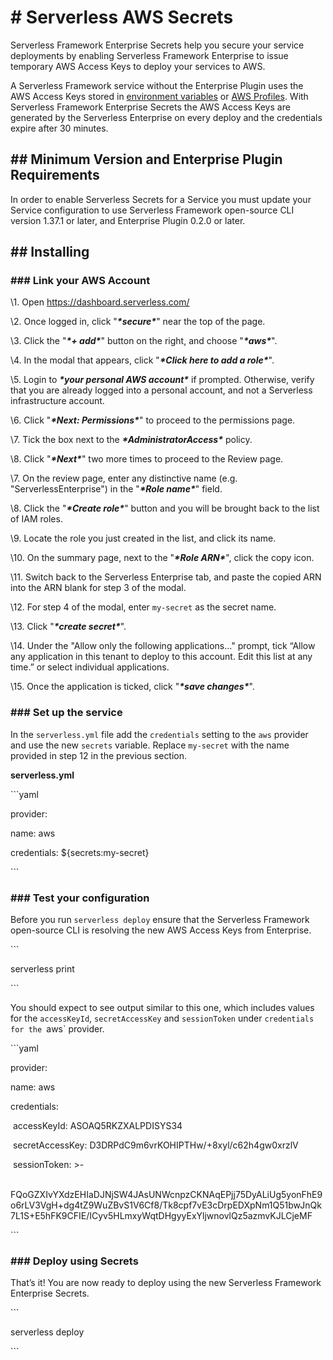 # # Serverless AWS Secrets

Serverless Framework Enterprise Secrets help you secure your service deployments by enabling Serverless Framework Enterprise to issue temporary AWS Access Keys to deploy your services to AWS.

A Serverless Framework service without the Enterprise Plugin uses the AWS Access Keys stored in [environment variables](https://serverless.com/framework/docs/providers/aws/guide/credentials/) or [AWS Profiles](https://serverless.com/framework/docs/providers/aws/guide/credentials/). With Serverless Framework Enterprise Secrets the AWS Access Keys are generated by the Serverless Enterprise on every deploy and the credentials expire after 30 minutes.

## ## Minimum Version and Enterprise Plugin Requirements

In order to enable Serverless Secrets for a Service you must update your Service configuration to use Serverless Framework open-source CLI version 1.37.1 or later, and Enterprise Plugin 0.2.0 or later.

## ## Installing

### ### Link your AWS Account

\1. Open https://dashboard.serverless.com/

\2. Once logged in, click "***\*secure\****" near the top of the page.

\3. Click the "***\*+ add\****" button on the right, and choose "***\*aws\****".

\4. In the modal that appears, click "***\*Click here to add a role\****".

\5. Login to ***\*your personal AWS account\**** if prompted. Otherwise, verify that you are already logged into a personal account, and not a Serverless infrastructure account.

\6. Click "***\*Next: Permissions\****" to proceed to the permissions page.

\7. Tick the box next to the ***\*AdministratorAccess\**** policy.

\8. Click "***\*Next\****" two more times to proceed to the Review page.

\7. On the review page, enter any distinctive name (e.g. "ServerlessEnterprise") in the "***\*Role name\****" field.

\8. Click the "***\*Create role\****" button and you will be brought back to the list of IAM roles.

\9. Locate the role you just created in the list, and click its name.

\10. On the summary page, next to the "***\*Role ARN\****", click the copy icon.

\11. Switch back to the Serverless Enterprise tab, and paste the copied ARN into the ARN blank for step 3 of the modal.

\12. For step 4 of the modal, enter `my-secret` as the secret name.

\13. Click "***\*create secret\****".

\14. Under the "Allow only the following applications..." prompt, tick “Allow any application in this tenant to deploy to this account. Edit this list at any time.” or select individual applications.

\15. Once the application is ticked, click "***\*save changes\****".

### ### Set up the service

In the `serverless.yml` file add the `credentials` setting to the `aws` provider and use the new `secrets` variable.  Replace `my-secret` with the name provided in step 12 in the previous section. 

**serverless.yml**

\```yaml

provider:

  name: aws

  credentials: ${secrets:my-secret}

\```

### ### Test your configuration

Before you run `serverless deploy` ensure that the Serverless Framework open-source CLI is resolving the new AWS Access Keys from Enterprise.

\```

serverless print

\```

You should expect to see output similar to this one, which includes values for the `accessKeyId`, `secretAccessKey` and `sessionToken` under `credentials for the `aws` provider.

\```yaml

provider:

  name: aws

  credentials:

​    accessKeyId: ASOAQ5RKZXALPDISYS34

​    secretAccessKey: D3DRPdC9m6vrKOHIPTHw/+8xyl/c62h4gw0xrzlV

​    sessionToken: >-

​      FQoGZXIvYXdzEHIaDJNjSW4JAsUNWcnpzCKNAqEPjj75DyALiUg5yonFhE9o6rLV3VgH+dg4tZ9WuZBvS1V6Cf8/Tk8cpf7vE3cDrpEDXpNm1Q51bwJnQk7L1S+E5hFK9CFIE/ICyv5HLmxyWqtDHgyyExYljwnovlQz5azmvKJLCjeMF

\```

### ### Deploy using Secrets

That’s it! You are now ready to deploy using the new Serverless Framework Enterprise Secrets.

\```

serverless deploy

\```
